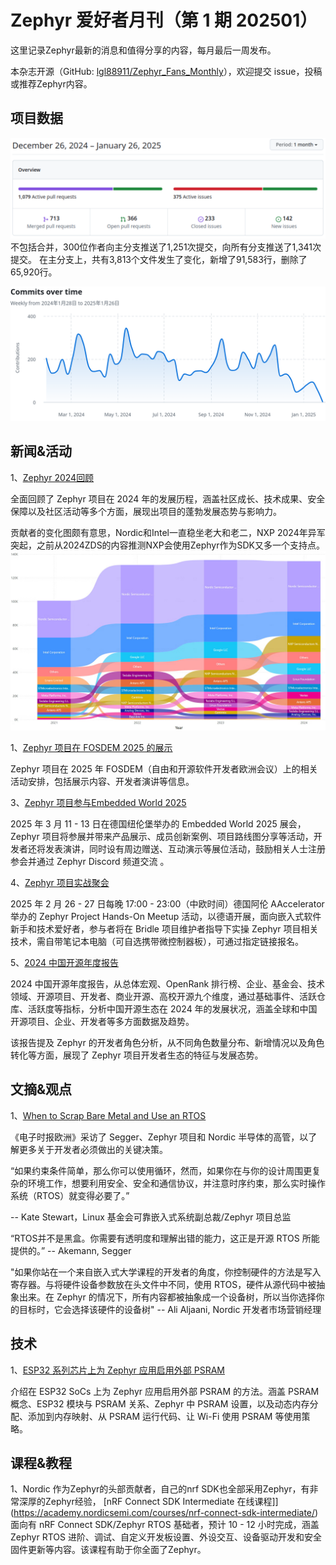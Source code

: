# Zephyr 爱好者月刊（第 1 期 202501）

这里记录Zephyr最新的消息和值得分享的内容，每月最后一周发布。

本杂志开源（GitHub: [lgl88911/Zephyr_Fans_Monthly](https://github.com/lgl88911/Zephyr_Fans_Monthly)），欢迎提交 issue，投稿或推荐Zephyr内容。

## 项目数据

![PR&Issue](pr_issue.png)
不包括合并，300位作者向主分支推送了1,251次提交，向所有分支推送了1,341次提交。
在主分支上，共有3,813个文件发生了变化，新增了91,583行，删除了65,920行。

![Commits](<Commits over time.png>)

## 新闻&活动

1、[Zephyr 2024回顾](https://www.zephyrproject.org/zephyr-rtos-2024-wrap-up-a-year-of-growth-innovation-and-community-impact/)

全面回顾了 Zephyr 项目在 2024 年的发展历程，涵盖社区成长、技术成果、安全保障以及社区活动等多个方面，展现出项目的蓬勃发展态势与影响力。

贡献者的变化图颇有意思，Nordic和Intel一直稳坐老大和老二，NXP 2024年异军突起，之前从2024ZDS的内容推测NXP会使用Zephyr作为SDK又多一个支持点。
![](2024c.png)

1、[Zephyr 项目在 FOSDEM 2025 的展示](https://www.zephyrproject.org/zephyr-project-at-fosdem-2025-tracks-you-cant-miss/)

Zephyr 项目在 2025 年 FOSDEM（自由和开源软件开发者欧洲会议）上的相关活动安排，包括展示内容、开发者演讲等信息。

3、[Zephyr 项目参与Embedded World 2025](https://www.zephyrproject.org/join-the-zephyr-project-at-embedded-world-2025/)

2025 年 3 月 11 - 13 日在德国纽伦堡举办的 Embedded World 2025 展会，Zephyr 项目将参展并带来产品展示、成员创新案例、项目路线图分享等活动，开发者还将发表演讲，同时设有周边赠送、互动演示等展位活动，鼓励相关人士注册参会并通过 Zephyr Discord 频道交流 。

4、[Zephyr 项目实战聚会](https://zephyrproject.org/event/zephyr-project-hands-on-meetup/)

2025 年 2 月 26 - 27 日每晚 17:00 - 23:00（中欧时间）德国阿伦 AAccelerator 举办的 Zephyr Project Hands-On Meetup 活动，以德语开展，面向嵌入式软件新手和技术爱好者，参与者将在 Bridle 项目维护者指导下实操 Zephyr 项目相关技术，需自带笔记本电脑（可自选携带微控制器板），可通过指定链接报名。

5、[2024 中国开源年度报告](https://docs.daocloud.io/blogs/2025/open-source-report.html#732-2024)

2024 中国开源年度报告，从总体宏观、OpenRank 排行榜、企业、基金会、技术领域、开源项目、开发者、商业开源、高校开源九个维度，通过基础事件、活跃仓库、活跃度等指标，分析中国开源生态在 2024 年的发展状况，涵盖全球和中国开源项目、企业、开发者等多方面数据及趋势。

该报告提及 Zephyr 的开发者角色分析，从不同角色数量分布、新增情况以及角色转化等方面，展现了 Zephyr 项目开发者生态的特征与发展态势。

## 文摘&观点

1、[When to Scrap Bare Metal and Use an RTOS](https://www.eetimes.eu/when-to-scrap-bare-metal-and-use-an-rtos/)

《电子时报欧洲》采访了 Segger、Zephyr 项目和 Nordic 半导体的高管，以了解更多关于开发者必须做出的关键决策。

“如果约束条件简单，那么你可以使用循环，然而，如果你在与你的设计周围更复杂的环境工作，想要利用安全、安全和通信协议，并注意时序约束，那么实时操作系统（RTOS）就变得必要了。”

-- Kate Stewart，Linux 基金会可靠嵌入式系统副总裁/Zephyr 项目总监

“RTOS并不是黑盒。你需要有透明度和理解出错的能力，这正是开源 RTOS 所能提供的。”
-- Akemann, Segger

"如果你站在一个来自嵌入式大学课程的开发者的角度，你控制硬件的方法是写入寄存器。与将硬件设备参数放在头文件中不同，使用 RTOS，硬件从源代码中被抽象出来。在 Zephyr 的情况下，所有内容都被抽象成一个设备树，所以当你选择你的目标时，它会选择该硬件的设备树"
-- Ali Aljaani, Nordic 开发者市场营销经理

## 技术

1、[ESP32 系列芯片上为 Zephyr 应用启用外部 PSRAM](https://developer.espressif.com/blog/2024/12/zephyr-how-to-use-psram/)

介绍在 ESP32 SoCs 上为 Zephyr 应用启用外部 PSRAM 的方法。涵盖 PSRAM 概念、ESP32 模块与 PSRAM 关系、Zephyr 中 PSRAM 设置，以及动态内存分配、添加到内存映射、从 PSRAM 运行代码、让 Wi-Fi 使用 PSRAM 等使用策略。

## 课程&教程

1、Nordic 作为Zephyr的头部贡献者，自己的nrf SDK也全部采用Zephyr，有非常深厚的Zephyr经验， [nRF Connect SDK Intermediate 在线课程]](https://academy.nordicsemi.com/courses/nrf-connect-sdk-intermediate/)面向有 nRF Connect SDK/Zephyr RTOS 基础者，预计 10 - 12 小时完成，涵盖 Zephyr RTOS 进阶、调试、自定义开发板设置、外设交互、设备驱动开发和安全固件更新等内容。该课程有助于你全面了Zephyr。